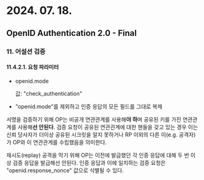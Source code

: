 # 2024. 07. 18.

## OpenID Authentication 2.0 - Final

### 11. 어설션 검증

#### 11.4.2.1. 요청 파라미터

- openid.mode

  값: "check_authentication"

- "openid.mode"를 제외하고 인증 응답의 모든 필드를 그대로 복제

서명을 검증하기 위해 OP는 비공개 연관관계를 사용해**야 하**며 공유된 키를 가진 연관관계를 사용해**선 안된다**. 검증 요청이 공유된 연관괸계에 대한 핸들을 갖고 있는 경우 이는 신뢰 당사자가 더이상 공유된 시크릿을 알지 못하거나 RP 이외의 다른 이(e.g. 공격자)가 OP와 이 연관관계를 수립했음을 의미한다.

재시도(replay) 공격을 막기 위해 OP는 이전에 발급했던 각 인증 응답에 대해 두 번 이상 검증 응답을 발급해선 안된다. 인증 응답과 이에 일치하는 검증 요청은 "openid.response_nonce" 값으로 식별될 수 있다.
